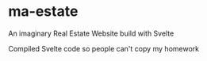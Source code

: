 # ma-estate
An imaginary Real Estate Website build with Svelte

Compiled Svelte code so people can't copy my homework
